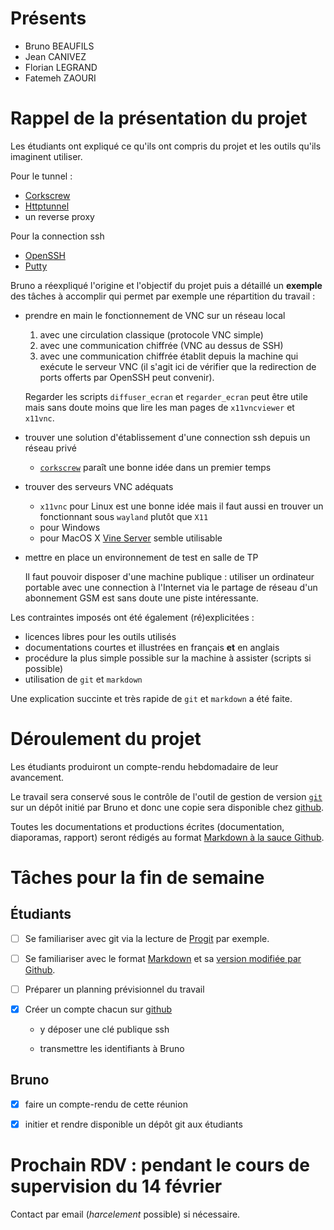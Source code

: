 # Présents

- Bruno BEAUFILS
- Jean CANIVEZ
- Florian LEGRAND
- Fatemeh ZAOURI


# Rappel de la présentation du projet

Les étudiants ont expliqué ce qu'ils ont compris du projet et les outils qu'ils imaginent utiliser.

Pour le tunnel :

- [Corkscrew](http://agroman.net/corkscrew/)
- [Httptunnel](http://http-tunnel.sourceforge.net/)
- un reverse proxy

Pour la connection ssh

- [OpenSSH](http://www.openssh.com)
- [Putty](http://www.putty.org)

Bruno a réexpliqué l'origine et l'objectif du projet puis a détaillé un **exemple** des tâches à accomplir qui permet par exemple une répartition du travail :

- prendre en main le fonctionnement de VNC sur un réseau local
  1. avec une circulation classique (protocole VNC simple)
  2. avec une communication chiffrée (VNC au dessus de SSH)
  3. avec une communication chiffrée établit depuis la machine qui exécute le serveur VNC (il s'agit ici de vérifier que la redirection de ports offerts par OpenSSH peut convenir).

  Regarder les scripts `diffuser_ecran` et `regarder_ecran` peut être utile mais sans doute moins que lire les man pages de `x11vncviewer` et `x11vnc`.

- trouver une solution d'établissement d'une connection ssh depuis un réseau privé

  - [`corkscrew`](http://agroman.net/corkscrew) paraît une bonne idée dans un premier temps

- trouver des serveurs VNC adéquats

  - `x11vnc` pour Linux est une bonne idée mais il faut aussi en trouver un fonctionnant sous `wayland` plutôt que `X11`
  - pour Windows
  - pour MacOS X [Vine Server](https://sourceforge.net/projects/osxvnc/) semble utilisable

- mettre en place un environnement de test en salle de TP

  Il faut pouvoir disposer d'une machine publique : utiliser un ordinateur portable avec une connection à l'Internet via le partage de réseau d'un abonnement GSM est sans doute une piste intéressante.

Les contraintes imposés ont été également (ré)explicitées :

- licences libres pour les outils utilisés
- documentations courtes et illustrées en français **et** en anglais
- procédure la plus simple possible sur la machine à assister (scripts si possible)
- utilisation de `git` et `markdown`

Une explication succinte et très rapide de `git` et `markdown` a été faite.


# Déroulement du projet

Les étudiants produiront un compte-rendu hebdomadaire de leur avancement.

Le travail sera conservé sous le contrôle de l'outil de gestion de version [`git`](http://git-scm.org) sur un dépôt initié par Bruno et donc une copie sera disponible chez [github](https://github.com).

Toutes les documentations et productions écrites (documentation, diaporamas, rapport) seront rédigés au format [Markdown à la sauce Github](https://guides.github.com/features/mastering-markdown).

# Tâches pour la fin de semaine

## Étudiants

- [ ] Se familiariser avec git via la lecture de [Progit](https://git-scm.com/book/fr/v2) par exemple.

- [ ] Se familiariser avec le format [Markdown](http://daringfireball.net/projects/markdown) et sa [version modifiée par Github](https://guides.github.com/features/mastering-markdown).

- [ ] Préparer un planning prévisionnel du travail

- [x] Créer un compte chacun sur [github](https://github.com)

  - y déposer une clé publique ssh

  - transmettre les identifiants à Bruno

## Bruno

- [x] faire un compte-rendu de cette réunion

- [x] initier et rendre disponible un dépôt git aux étudiants

# Prochain RDV : pendant le cours de supervision du 14 février

Contact par email (*harcelement* possible) si nécessaire.
